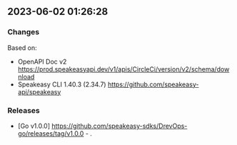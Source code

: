 

## 2023-06-02 01:26:28
### Changes
Based on:
- OpenAPI Doc v2 https://prod.speakeasyapi.dev/v1/apis/CircleCi/version/v2/schema/download
- Speakeasy CLI 1.40.3 (2.34.7) https://github.com/speakeasy-api/speakeasy
### Releases
- [Go v1.0.0] https://github.com/speakeasy-sdks/DrevOps-go/releases/tag/v1.0.0 - .